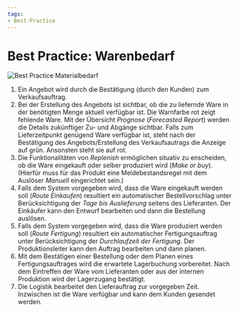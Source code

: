 ```yaml
---
tags:
- Best-Practice
---
```

# Best Practice: Warenbedarf
![Best Practice Materialbedarf](assets/Best%20Practice%20Materialbedarf.svg)

1. Ein Angebot wird durch die Bestätigung (durch den Kunden) zum Verkaufsauftrag.
2. Bei der Erstellung des Angebots ist sichtbar, ob die zu liefernde Ware in der benötigten Menge aktuell verfügbar ist. Die Warnfarbe rot zeigt fehlende Ware. Mit der Übersicht *Prognose* (*Forecasted Report*) werden die Details zukünftiger Zu- und Abgänge sichtbar. Falls zum Lieferzeitpunkt genügend Ware verfügbar ist, steht nach der Bestätigung des Angebots/Erstellung des Verkaufsautrags die Anzeige auf grün. Ansonsten steht sie auf rot.
3. Die Funktionalitäten von *Replenish* ermöglichen situativ zu enscheiden, ob die Ware eingekauft oder selber produziert wird (*Make or buy*). (Hierfür muss für das Produkt eine Meldebestandsregel mit dem Auslöser *Manuell* eingerichtet sein.)
4. Falls dem System vorgegeben wird, dass die Ware eingekauft werden soll (*Route Einkaufen*) resultiert ein automatischer Bestellvorschlag unter Berücksichtigung der *Tage bis Auslieferung* seitens des Lieferanten. Der Einkäufer kann den Entwurf bearbeiten und dann die Bestellung auslösen.
5. Falls dem System vorgegeben wird, dass die Ware produziert werden soll (*Route Fertigung*) resultiert ein automatischer Fertigungsauftrag unter Berücksichtigung der *Durchlaufzeit der Fertigung*. Der Produktionsleiter kann den Auftrag bearbeiten und dann planen.
6. Mit dem Bestätigen einer Bestellung oder dem Planen eines Fertigungsauftrages wird die erwartete Lagerbuchung vorbereitet. Nach dem Eintreffen der Ware vom Lieferanten oder aus der internen Produktion wird der Lagerzugang bestätigt.
7. Die Logistik bearbeitet den Lieferauftrag zur vorgegeben Zeit. Inzwischen ist die Ware verfügbar und kann dem Kunden gesendet werden.